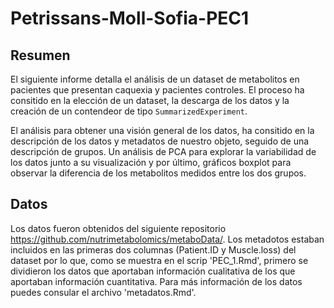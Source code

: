 # Petrissans-Moll-Sofia-PEC1

## Resumen
El siguiente informe detalla el análisis de un dataset de metabolitos en pacientes que presentan caquexia y pacientes controles.
El proceso ha consitido en la elección de un dataset, la descarga de los datos y la creación de un contendeor de tipo `SummarizedExperiment`.

El análisis para obtener una visión general de los datos, ha consitido en la descripción de los datos y metadatos de nuestro objeto, seguido de una descripción de grupos. Un análisis de PCA para explorar la variabilidad de los datos junto a su visualización y por último, gráficos boxplot para observar la diferencia de los metabolitos medidos entre los dos grupos.

## Datos
Los datos fueron obtenidos del siguiente repositorio https://github.com/nutrimetabolomics/metaboData/. Los metadotos estaban incluidos en las primeras dos columnas (Patient.ID y Muscle.loss) del dataset por lo que, como se muestra en el scrip
'PEC_1.Rmd', primero se dividieron los datos que aportaban información cualitativa de los que aportaban información cuantitativa. Para más información de los datos puedes consular el archivo 'metadatos.Rmd'. 
